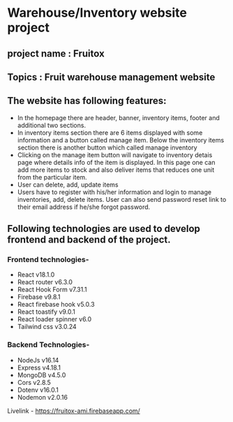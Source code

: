 # Warehouse/Inventory website project

## project name : Fruitox

## Topics : Fruit warehouse management website

## The website has following features:

-   In the homepage there are header, banner, inventory items, footer and additional two sections.
-   In inventory items section there are 6 items displayed with some information and a button called manage item. Below the inventory items section there is another button which called manage inventory
-   Clicking on the manage item button will navigate to inventory detais page where details info of the item is displayed. In this page one can add more items to stock and also deliver items that reduces one unit from the particular item.
-   User can delete, add, update items
-   Users have to register with his/her information and login to manage inventories, add, delete items. User can also send password reset link to their email address if he/she forgot password.

## Following technologies are used to develop frontend and backend of the project.

### Frontend technologies-

-   React v18.1.0
-   React router v6.3.0
-   React Hook Form v7.31.1
-   Firebase v9.8.1
-   React firebase hook v5.0.3
-   React toastify v9.0.1
-   React loader spinner v6.0
-   Tailwind css v3.0.24

### Backend Technologies-

-   NodeJs v16.14
-   Express v4.18.1
-   MongoDB v4.5.0
-   Cors v2.8.5
-   Dotenv v16.0.1
-   Nodemon v2.0.16

Livelink - https://fruitox-ami.firebaseapp.com/
